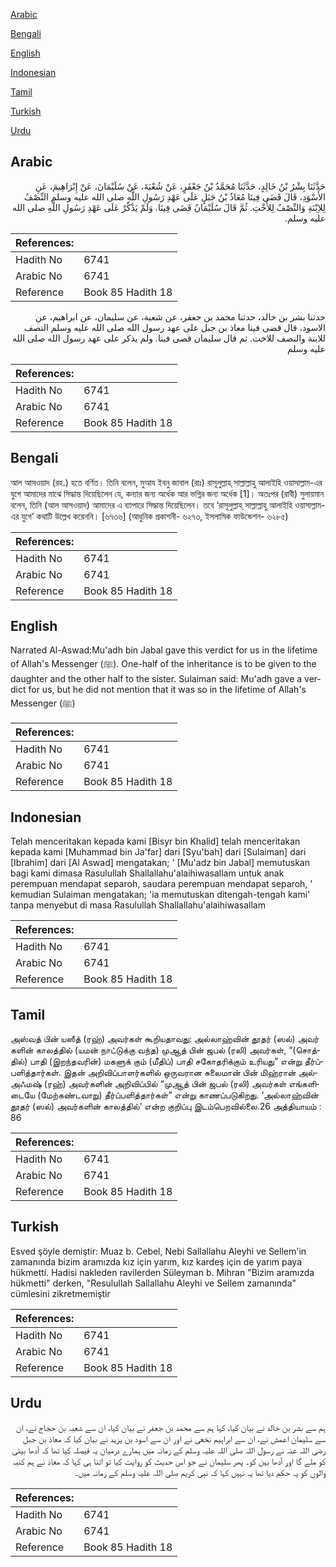 [Arabic](#arabic)

[Bengali](#bengali)

[English](#english)

[Indonesian](#indonesian)

[Tamil](#tamil)

[Turkish](#turkish)

[Urdu](#urdu)

## Arabic


<div dir="rtl" lang="ar" style={{fontSize:'larger',backgroundColor:'#f8f9fa',padding:20}}>
حَدَّثَنَا بِشْرُ بْنُ خَالِدٍ، حَدَّثَنَا مُحَمَّدُ بْنُ جَعْفَرٍ، عَنْ شُعْبَةَ، عَنْ سُلَيْمَانَ، عَنْ إِبْرَاهِيمَ، عَنِ الأَسْوَدِ، قَالَ قَضَى فِينَا مُعَاذُ بْنُ جَبَلٍ عَلَى عَهْدِ رَسُولِ اللَّهِ صلى الله عليه وسلم النِّصْفُ لِلاِبْنَةِ وَالنِّصْفُ لِلأُخْتِ‏.‏ ثُمَّ قَالَ سُلَيْمَانُ قَضَى فِينَا‏.‏ وَلَمْ يَذْكُرْ عَلَى عَهْدِ رَسُولِ اللَّهِ صلى الله عليه وسلم‏.‏
</div>
<div style={{backgroundColor:'#f8f9fa',padding:20, marginBottom: 10}}><table> <thead> <tr> <th>References:</th> <th></th> </tr> </thead> <tbody><tr><td>Hadith No</td><td>6741</td></tr><tr><td>Arabic No</td><td>6741</td></tr><tr><td>Reference</td><td>Book 85 Hadith 18</td></tr></tbody></table></div>


<div dir="rtl" lang="ar" style={{fontSize:'larger',backgroundColor:'#f8f9fa',padding:20}}>
حدثنا بشر بن خالد، حدثنا محمد بن جعفر، عن شعبة، عن سليمان، عن ابراهيم، عن الاسود، قال قضى فينا معاذ بن جبل على عهد رسول الله صلى الله عليه وسلم النصف للابنة والنصف للاخت. ثم قال سليمان قضى فينا. ولم يذكر على عهد رسول الله صلى الله عليه وسلم
</div>
<div style={{backgroundColor:'#f8f9fa',padding:20, marginBottom: 10}}><table> <thead> <tr> <th>References:</th> <th></th> </tr> </thead> <tbody><tr><td>Hadith No</td><td>6741</td></tr><tr><td>Arabic No</td><td>6741</td></tr><tr><td>Reference</td><td>Book 85 Hadith 18</td></tr></tbody></table></div>

## Bengali


<div dir="ltr" lang="bn" style={{fontSize:'larger',backgroundColor:'#f8f9fa',padding:20}}>
আল আসওয়াদ (রহ.) হতে বর্ণিত। তিনি বলেন, মুআয ইবনু জাবাল (রাঃ) রাসূলুল্লাহ্ সাল্লাল্লাহু আলাইহি ওয়াসাল্লাম-এর যুগে আমাদের মাঝে সিদ্ধান্ত দিয়েছিলেন যে, কন্যার জন্য অর্ধেক আর ভগ্নির জন্য অর্ধেক [1]। অতঃপর (রাবী) সুলায়মান বলেন, তিনি (আল আসওয়াদ) আমাদের এ ব্যাপারে সিদ্ধান্ত দিয়েছিলেন। তবে ‘রাসূলুল্লাহ্ সাল্লাল্লাহু আলাইহি ওয়াসাল্লাম-এর যুগে’ কথাটি উল্লেখ করেননি। [৬৭৩৬] (আধুনিক প্রকাশনী- ৬২৭৩, ইসলামিক ফাউন্ডেশন- ৬২৮৫)
</div>
<div style={{backgroundColor:'#f8f9fa',padding:20, marginBottom: 10}}><table> <thead> <tr> <th>References:</th> <th></th> </tr> </thead> <tbody><tr><td>Hadith No</td><td>6741</td></tr><tr><td>Arabic No</td><td>6741</td></tr><tr><td>Reference</td><td>Book 85 Hadith 18</td></tr></tbody></table></div>

## English


<div dir="ltr" lang="en" style={{fontSize:'larger',backgroundColor:'#f8f9fa',padding:20}}>
Narrated Al-Aswad:Mu'adh bin Jabal gave this verdict for us in the lifetime of Allah's Messenger (ﷺ). One-half of the inheritance is to be given to the daughter and the other half to the sister. Sulaiman said: Mu'adh gave a verdict for us, but he did not mention that it was so in the lifetime of Allah's Messenger (ﷺ)
</div>
<div style={{backgroundColor:'#f8f9fa',padding:20, marginBottom: 10}}><table> <thead> <tr> <th>References:</th> <th></th> </tr> </thead> <tbody><tr><td>Hadith No</td><td>6741</td></tr><tr><td>Arabic No</td><td>6741</td></tr><tr><td>Reference</td><td>Book 85 Hadith 18</td></tr></tbody></table></div>

## Indonesian


<div dir="ltr" lang="id" style={{fontSize:'larger',backgroundColor:'#f8f9fa',padding:20}}>
Telah menceritakan kepada kami [Bisyr bin Khalid] telah menceritakan kepada kami [Muhammad bin Ja'far] dari [Syu'bah] dari [Sulaiman] dari [Ibrahim] dari [Al Aswad] mengatakan; ' [Mu'adz bin Jabal] memutuskan bagi kami dimasa Rasulullah Shallallahu'alaihiwasallam untuk anak perempuan mendapat separoh, saudara perempuan mendapat separoh, ' kemudian Sulaiman mengatakan; 'ia memutuskan ditengah-tengah kami' tanpa menyebut di masa Rasulullah Shallallahu'alaihiwasallam
</div>
<div style={{backgroundColor:'#f8f9fa',padding:20, marginBottom: 10}}><table> <thead> <tr> <th>References:</th> <th></th> </tr> </thead> <tbody><tr><td>Hadith No</td><td>6741</td></tr><tr><td>Arabic No</td><td>6741</td></tr><tr><td>Reference</td><td>Book 85 Hadith 18</td></tr></tbody></table></div>

## Tamil


<div dir="ltr" lang="ta" style={{fontSize:'larger',backgroundColor:'#f8f9fa',padding:20}}>
அஸ்வத் பின் யஸீத் (ரஹ்) அவர்கள் கூறியதாவது: அல்லாஹ்வின் தூதர் (ஸல்) அவர் களின் காலத்தில் (யமன் நாட்டுக்கு வந்த) முஆத் பின் ஜபல் (ரலி) அவர்கள், “(சொத்தில்) பாதி (இறந்தவரின்) மகளுக் கும் (மீதிப்) பாதி சகோதரிக்கும் உரியது” என்று தீர்ப்பளித்தார்கள். இதன் அறிவிப்பாளர்களில் ஒருவரான சுலைமான் பின் மிஹ்ரான் அல்அஃமஷ் (ரஹ்) அவர்களின் அறிவிப்பில் “முஆத் பின் ஜபல் (ரலி) அவர்கள் எங்களிடையே (மேற்கண்டவாறு) தீர்ப்பளித்தார்கள்” என்று காணப்படுகிறது. ‘அல்லாஹ்வின் தூதர் (ஸல்) அவர்களின் காலத்தில்’ என்ற குறிப்பு இடம்பெறவில்லை.26 அத்தியாயம் : 86
</div>
<div style={{backgroundColor:'#f8f9fa',padding:20, marginBottom: 10}}><table> <thead> <tr> <th>References:</th> <th></th> </tr> </thead> <tbody><tr><td>Hadith No</td><td>6741</td></tr><tr><td>Arabic No</td><td>6741</td></tr><tr><td>Reference</td><td>Book 85 Hadith 18</td></tr></tbody></table></div>

## Turkish


<div dir="ltr" lang="tr" style={{fontSize:'larger',backgroundColor:'#f8f9fa',padding:20}}>
Esved şöyle demiştir: Muaz b. Cebel, Nebi Sallallahu Aleyhi ve Sellem'in zamanında bizim aramızda kız için yarım, kız kardeş için de yarım paya hükmetti. Hadisi nakleden ravilerden Süleyman b. Mihran "Bizim aramızda hükmetti" derken, "Resulullah Sallallahu Aleyhi ve Sellem zamanında" cümlesini zikretmemiştir
</div>
<div style={{backgroundColor:'#f8f9fa',padding:20, marginBottom: 10}}><table> <thead> <tr> <th>References:</th> <th></th> </tr> </thead> <tbody><tr><td>Hadith No</td><td>6741</td></tr><tr><td>Arabic No</td><td>6741</td></tr><tr><td>Reference</td><td>Book 85 Hadith 18</td></tr></tbody></table></div>

## Urdu


<div dir="rtl" lang="ur" style={{fontSize:'larger',backgroundColor:'#f8f9fa',padding:20}}>
ہم سے بشر بن خالد نے بیان کیا، کہا ہم سے محمد بن جعفر نے بیان کیا، ان سے شعبہ بن حجاج نے، ان سے سلیمان اعمش نے، ان سے ابراہیم نخعی نے اور ان سے اسود بن یزید نے بیان کیا کہ معاذ بن جبل رضی اللہ عنہ نے رسول اللہ صلی اللہ علیہ وسلم کے زمانہ میں ہمارے درمیان یہ فیصلہ کیا تھا کہ آدھا بیٹی کو ملے گا اور آدھا بہن کو۔ پھر سلیمان نے جو اس حدیث کو روایت کیا تو اتنا ہی کہا کہ معاذ نے ہم کنبہ والوں کو یہ حکم دیا تھا یہ نہیں کہا کہ نبی کریم صلی اللہ علیہ وسلم کے زمانہ میں۔
</div>
<div style={{backgroundColor:'#f8f9fa',padding:20, marginBottom: 10}}><table> <thead> <tr> <th>References:</th> <th></th> </tr> </thead> <tbody><tr><td>Hadith No</td><td>6741</td></tr><tr><td>Arabic No</td><td>6741</td></tr><tr><td>Reference</td><td>Book 85 Hadith 18</td></tr></tbody></table></div>